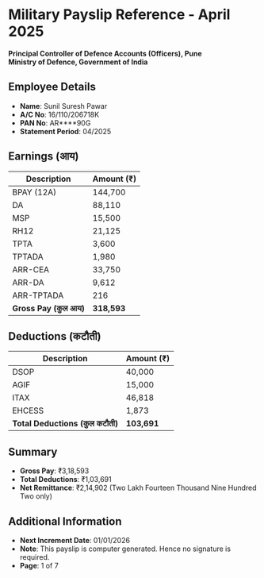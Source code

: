 # Military Payslip Reference - April 2025

**Principal Controller of Defence Accounts (Officers), Pune**  
**Ministry of Defence, Government of India**

## Employee Details
- **Name**: Sunil Suresh Pawar
- **A/C No**: 16/110/206718K
- **PAN No**: AR****90G
- **Statement Period**: 04/2025

## Earnings (आय)

| Description | Amount (₹) |
|-------------|------------|
| BPAY (12A) | 144,700 |
| DA | 88,110 |
| MSP | 15,500 |
| RH12 | 21,125 |
| TPTA | 3,600 |
| TPTADA | 1,980 |
| ARR-CEA | 33,750 |
| ARR-DA | 9,612 |
| ARR-TPTADA | 216 |
| **Gross Pay (कुल आय)** | **318,593** |

## Deductions (कटौती)

| Description | Amount (₹) |
|-------------|------------|
| DSOP | 40,000 |
| AGIF | 15,000 |
| ITAX | 46,818 |
| EHCESS | 1,873 |
| **Total Deductions (कुल कटौती)** | **103,691** |

## Summary
- **Gross Pay**: ₹3,18,593
- **Total Deductions**: ₹1,03,691
- **Net Remittance**: ₹2,14,902 (Two Lakh Fourteen Thousand Nine Hundred Two only)

## Additional Information
- **Next Increment Date**: 01/01/2026
- **Note**: This payslip is computer generated. Hence no signature is required.
- **Page**: 1 of 7
